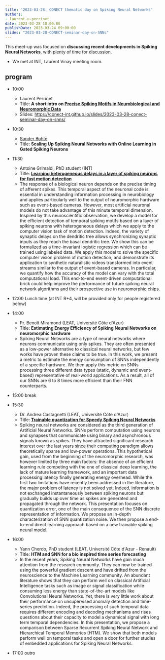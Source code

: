 ```yaml
---
title: '2023-03-28: CONECT thematic day on Spiking Neural Networks'
authors:
- laurent-u-perrinet
date: 2023-03-28 10:00:00
publishDate: 2023-03-24 09:00:00
slides: "2023-03-28-CONECT-seminar-day-on-SNNs"
---
```


This meet-up was focused on __discussing recent developments in Spiking Neural Networks__, with plenty of time for discussion.

* We met at INT, Laurent Vinay meeting room. 

## program

* 10:00
  * Laurent Perrinet
  * Title: **A short intro on [Precise Spiking Motifs in Neurobiological and Neuromorphic Data](https://laurentperrinet.github.io/publication/grimaldi-22-polychronies/)**
  * Slides: https://conect-int.github.io/slides/2023-03-28-conect-seminar-day-on-snns/

* 10:30
  * [Sander Bohte](https://homepages.cwi.nl/~sbohte/)
  * Title: **Scaling Up Spiking Neural Networks with Online Learning in Gated Spiking Neurons**

* 11:30
  * Antoine Grimaldi, PhD student (INT)
  * Title: **[Learning heterogeneous delays in a layer of spiking neurons for fast motion detection](https://laurentperrinet.github.io/publication/grimaldi-22-bc/grimaldi-22-bc.pdf)**
  * The response of a biological neuron depends on the precise timing of afferent spikes. This temporal aspect of the neuronal code is essential in understanding information processing in neurobiology and applies particularly well to the output of neuromorphic hardware such as event-based cameras. However, most artificial neuronal models do not take advantage of this minute temporal dimension. Inspired by this neuroscientific observation, we develop a model for the efficient detection of temporal spiking motifs based on a layer of spiking neurons with heterogeneous delays which we apply to the computer vision task of motion detection. Indeed, the variety of synaptic delays on the dendritic tree allows synchronizing synaptic inputs as they reach the basal dendritic tree. We show this can be formalized as a time-invariant logistic regression which can be trained using labeled data. We apply this model to solve the specific computer vision problem of motion detection, and demonstrate its application to synthetic naturalistic videos transformed into event streams similar to the output of event-based cameras. In particular, we quantify how the accuracy of the model can vary with the total computational load. This end-to-end event-driven computational brick could help improve the performance of future spiking neural network algorithms and their prospective use in neuromorphic chips.


* 12:00 Lunch time (at INT R+4, will be provided only for people registered below)

* 14:00
  * Pr. Benoît Miramond (LEAT, Université Côte d'Azur)
  * Title: **Estimating Energy Efficiency of Spiking Neural Networks on neuromorphic hardware**
  * Spiking Neural Networks are a type of neural networks where neurons communicate using only spikes. They are often presented as a low-power alternative to classical neural networks, but few works have proven these claims to be true. In this work, we present a metric to estimate the energy consumption of SNNs independently of a specific hardware. We then apply this metric on SNNs processing three different data types (static, dynamic and event-based) representative of real-world applications. As a result, all of our SNNs are 6 to 8 times more efficient than their FNN counterparts.

* 15:00 break

* 15:30 
  * Dr. Andrea Castagnetti (LEAT, Université Côte d'Azur)
  * Title: [**Trainable quantization for Speedy Spiking Neural Networks**](https://www.frontiersin.org/articles/10.3389/fnins.2023.1154241/full)
  * Spiking neural networks are considered as the third generation of Artificial Neural Networks. SNNs perform computation using neurons and synapses that communicate using binary and asynchronous signals known as spikes. They have attracted significant research interest over the last years since their computing paradigm allows theoretically sparse and low-power operations. This hypothetical gain, used from the beginning of the neuromorphic research, was however limited by three main factors: the absence of an efficient learning rule competing with the one of classical deep learning, the lack of mature learning framework, and an important data processing latency finally generating energy overhead. While the first two limitations have recently been addressed in the literature, the major problem of latency is not solved yet. Indeed, information is not exchanged instantaneously between spiking neurons but gradually builds up over time as spikes are generated and propagated through the network. This presentation focuses on quantization error, one of the main consequence of the SNN discrete representation of information. We propose an in-depth characterization of SNN quantization noise. We then propose a end-to-end direct learning approach based on a new trainable spiking neural model.

* 16:00
  * Yann Cherdo, PhD student (LEAT, Université Côte d'Azur - Renault)
  * Title: **HTM and SNN for a bio inspired time series forecasting**
  * In the recent years, Spiking Neural Networks have gain much attention from the research community. They can now be trained using the powerful gradient descent and have drifted from the neuroscience to the Machine Learning community. An abundant literature shows that they can perform well on classical Artificial Intelligence tasks such as image or signal classification while consuming less energy than state-of-the-art models like Convolutional Neural Networks. Yet, there is very little work about their performance on unsupervised anomaly detection and time-series prediction. Indeed, the processing of such temporal data requires different encoding and decoding mechanisms and rises questions about their capacity to model a dynamical signal with long term temporal dependencies. In this presentation, we propose a comparison between Sparse Recurrent Spiking Neural Network and Hierarchical Temporal Memories (HTM). We show that both models perform well on temporal tasks and open a door for further studies of embedded applications for Spiking Neural Networks.

* 17:00 outro


